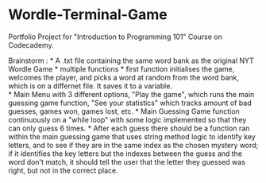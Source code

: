 # Wordle-Terminal-Game
Portfolio Project for "Introduction to Programming 101" Course on Codecademy. 

Brainstorm : 
	* A .txt file containing the same word bank as the original NYT Wordle Game
	* multiple functions
	* first function initialises the game, welcomes the player, and picks a word at random from the word bank, which is on a differnet file. It saves it to a variable.  
	* Main Menu with 3 different options, "Play the game", which runs the main guessing game function, "See your statistics" which tracks amount of bad guesses, games won, games lost, etc. 
	* Main Guessing Game function continuously on a "while loop" with some logic implemented so that they can only guess 6 times. 
	* After each guess there should be a function ran within the main guessing game that uses string method logic to identify key letters, and to see if they are in the same index as the chosen mystery word; if it identifies the key letters but the indexes between the guess and the word don't match, it should tell the user that the letter they guessed was right, but not in the correct place.

